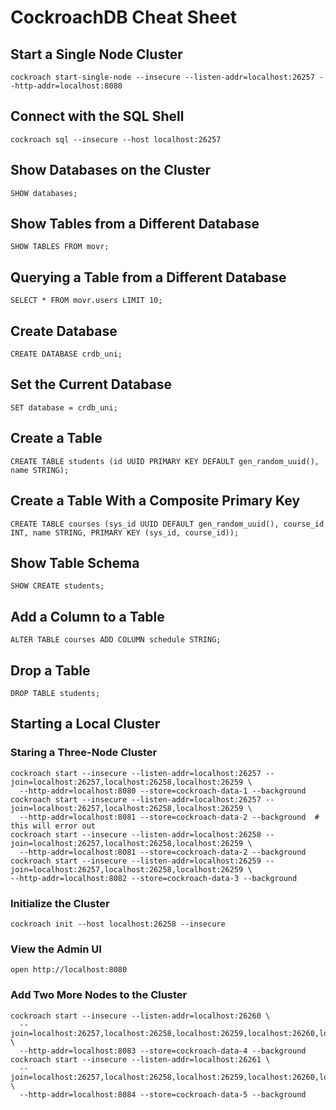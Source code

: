 # CockroachDB Cheat Sheet

## Start a Single Node Cluster
```cockroach start-single-node --insecure --listen-addr=localhost:26257 --http-addr=localhost:8080```

## Connect with the SQL Shell
```cockroach sql --insecure --host localhost:26257```

## Show Databases on the Cluster
```SHOW databases;```

## Show Tables from a Different Database
```SHOW TABLES FROM movr;```

## Querying a Table from a Different Database
```SELECT * FROM movr.users LIMIT 10;```

## Create Database
```CREATE DATABASE crdb_uni;```

## Set the Current Database
```SET database = crdb_uni;```

## Create a Table
```CREATE TABLE students (id UUID PRIMARY KEY DEFAULT gen_random_uuid(), name STRING);```

## Create a Table With a Composite Primary Key
```CREATE TABLE courses (sys_id UUID DEFAULT gen_random_uuid(), course_id INT, name STRING, PRIMARY KEY (sys_id, course_id));```

## Show Table Schema
```SHOW CREATE students;```

## Add a Column to a Table
```ALTER TABLE courses ADD COLUMN schedule STRING;```

## Drop a Table
```DROP TABLE students;```

## Starting a Local Cluster

### Staring a Three-Node Cluster
```
cockroach start --insecure --listen-addr=localhost:26257 --join=localhost:26257,localhost:26258,localhost:26259 \
  --http-addr=localhost:8080 --store=cockroach-data-1 --background
cockroach start --insecure --listen-addr=localhost:26257 --join=localhost:26257,localhost:26258,localhost:26259 \
  --http-addr=localhost:8081 --store=cockroach-data-2 --background  # this will error out
cockroach start --insecure --listen-addr=localhost:26258 --join=localhost:26257,localhost:26258,localhost:26259 \
  --http-addr=localhost:8081 --store=cockroach-data-2 --background
cockroach start --insecure --listen-addr=localhost:26259 --join=localhost:26257,localhost:26258,localhost:26259 \
--http-addr=localhost:8082 --store=cockroach-data-3 --background
```
### Initialize the Cluster
```cockroach init --host localhost:26258 --insecure```

### View the Admin UI
```open http://localhost:8080```

### Add Two More Nodes to the Cluster
```
cockroach start --insecure --listen-addr=localhost:26260 \
  --join=localhost:26257,localhost:26258,localhost:26259,localhost:26260,localhost:26261 \
  --http-addr=localhost:8083 --store=cockroach-data-4 --background
cockroach start --insecure --listen-addr=localhost:26261 \
  --join=localhost:26257,localhost:26258,localhost:26259,localhost:26260,localhost:26261 \
  --http-addr=localhost:8084 --store=cockroach-data-5 --background
```
